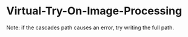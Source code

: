 # Virtual-Try-On-Image-Processing


Note: if the cascades path causes an error, try writing the full path. 
